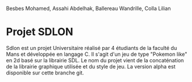 Besbes Mohamed, Assahi Abdelhak, Ballereau Wandrille, Colla Lilian 

# Projet SDLON

Sdlon est un projet Universitaire réalisé par 4 étudiants de la faculté du Mans et développée en langage C.
Il s'agit d'un jeu de type "Pokemon like" en 2d basé sur la librairie SDL.
Le nom du projet vient de la concaténation de la librairie graphique utilisée et du style de jeu.
La version alpha est disponible sur cette branche git.
